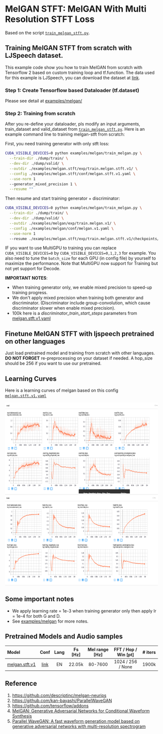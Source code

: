 # MelGAN STFT: MelGAN With Multi Resolution STFT Loss
Based on the script [`train_melgan_stft.py`](https://github.com/dathudeptrai/TensorflowTTS/tree/master/examples/melgan.stft/train_melgan_stft.py).

## Training MelGAN STFT from scratch with LJSpeech dataset.
This example code show you how to train MelGAN from scratch with Tensorflow 2 based on custom training loop and tf.function. The data used for this example is LJSpeech, you can download the dataset at  [link](https://keithito.com/LJ-Speech-Dataset/).

### Step 1: Create Tensorflow based Dataloader (tf.dataset)
Please see detail at [examples/melgan/](https://github.com/dathudeptrai/TensorflowTTS/tree/master/examples/melgan#step-1-create-tensorflow-based-dataloader-tfdataset)

### Step 2: Training from scratch
After you re-define your dataloader, pls modify an input arguments, train_dataset and valid_dataset from [`train_melgan_stft.py`](https://github.com/dathudeptrai/TensorflowTTS/tree/master/examples/melgan.stft/train_melgan_stft.py). Here is an example command line to training melgan-stft from scratch:

First, you need training generator with only stft loss: 

```bash
CUDA_VISIBLE_DEVICES=0 python examples/melgan/train_melgan.py \
  --train-dir ./dump/train/ \
  --dev-dir ./dump/valid/ \
  --outdir ./examples/melgan.stft/exp/train.melgan.stft.v1/ \
  --config ./examples/melgan.stft/conf/melgan.stft.v1.yaml \
  --use-norm 1
  --generator_mixed_precision 1 \
  --resume ""
```

Then resume and start training generator + discriminator:

```bash
CUDA_VISIBLE_DEVICES=0 python examples/melgan/train_melgan.py \
  --train-dir ./dump/train/ \
  --dev-dir ./dump/valid/ \
  --outdir ./examples/melgan/exp/train.melgan.v1/ \
  --config ./examples/melgan/conf/melgan.v1.yaml \
  --use-norm 1
  --resume ./examples/melgan.stft/exp/train.melgan.stft.v1/checkpoints/ckpt-100000
```

IF you want to use MultiGPU to training you can replace `CUDA_VISIBLE_DEVICES=0` by `CUDA_VISIBLE_DEVICES=0,1,2,3` for example. You also need to tune the `batch_size` for each GPU (in config file) by yourself to maximize the performance. Note that MultiGPU now support for Training but not yet support for Decode.

**IMPORTANT NOTES**:

- When training generator only, we enable mixed precision to speed-up training progress.
- We don't apply mixed precision when training both generator and discriminator. (Discriminator include group-convolution, which cause discriminator slower when enable mixed precision).
- 100k here is a *discriminator_train_start_steps* parameters from [melgan.stft.v1.yaml](https://github.com/dathudeptrai/TensorflowTTS/tree/master/examples/melgan.stft/conf/melgan.stft.v1.yaml)


## Finetune MelGAN STFT with ljspeech pretrained on other languages
Just load pretrained model and training from scratch with other languages. **DO NOT FORGET** re-preprocessing on your dataset if needed. A hop_size should be 256 if you want to use our pretrained.

## Learning Curves
Here is a learning curves of melgan based on this config [`melgan.stft.v1.yaml`](https://github.com/dathudeptrai/TensorflowTTS/tree/master/examples/melgan.stft/conf/melgan.stft.v1.yaml)

<img src="fig/melgan.stft.v1.eval.png" height="300" width="850">

<img src="fig/melgan.stft.v1.train.png" height="300" width="850">

## Some important notes
	
* We apply learning rate = 1e-3 when training generator only then apply lr = 1e-4 for both G and D.
* See [examples/melgan](https://github.com/dathudeptrai/TensorflowTTS/tree/master/examples/melgan#some-important-notes) for more notes.

## Pretrained Models and Audio samples
| Model                                                                                                          | Conf                                                                                                                        | Lang  | Fs [Hz] | Mel range [Hz] | FFT / Hop / Win [pt] | # iters |
| :------                                                                                                        | :---:                                                                                                                       | :---: | :----:  | :--------:     | :---------------:    | :-----: |
| [melgan.stft.v1](https://drive.google.com/drive/folders/1xUkDjbciupEkM3N4obiJAYySTo6J9z6b?usp=sharing)             | [link](https://github.com/dathudeptrai/TensorflowTTS/tree/master/examples/melgan.stft/conf/melgan.stft.v1.yaml)          | EN    | 22.05k  | 80-7600        | 1024 / 256 / None    | 1900k    |


## Reference

1. https://github.com/descriptinc/melgan-neurips
2. https://github.com/kan-bayashi/ParallelWaveGAN
3. https://github.com/tensorflow/addons
4. [MelGAN: Generative Adversarial Networks for Conditional Waveform Synthesis](https://arxiv.org/abs/1910.06711)
5. [Parallel WaveGAN: A fast waveform generation model based on generative adversarial networks with multi-resolution spectrogram](https://arxiv.org/abs/1910.11480)